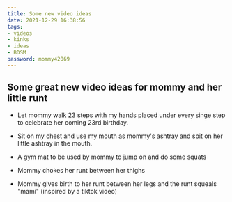 ```yaml
---
title: Some new video ideas
date: 2021-12-29 16:38:56
tags:
- videos
- kinks
- ideas
- BDSM
password: mommy42069
---
```


## Some great new video ideas for mommy and her little runt

* Let mommy walk 23 steps with my hands placed under every singe step to celebrate her coming 23rd birthday.

* Sit on my chest and use my mouth as mommy's ashtray and spit on her little ashtray in the mouth.

* A gym mat to be used by mommy to jump on and do some squats

* Mommy chokes her runt between her thighs 

* Mommy gives birth to her runt between her legs and the runt squeals "mami" (inspired by a tiktok video)

<!-- {% asset_link thigh-choking.mp4 [video link] %} -->
<!-- {% link hello https://youtu.be/Hci8qHm1yyI %} -->